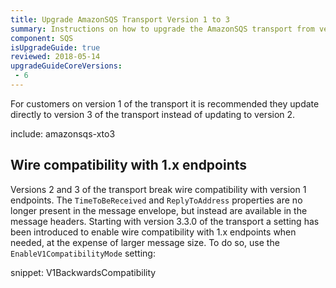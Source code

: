 ```yaml
---
title: Upgrade AmazonSQS Transport Version 1 to 3
summary: Instructions on how to upgrade the AmazonSQS transport from version 1 to 3.
component: SQS
isUpgradeGuide: true
reviewed: 2018-05-14
upgradeGuideCoreVersions:
 - 6
---
```


For customers on version 1 of the transport it is recommended they update directly to version 3 of the transport instead of updating to version 2.

include: amazonsqs-xto3

## Wire compatibility with 1.x endpoints

Versions 2 and 3 of the transport break wire compatibility with version 1 endpoints. The `TimeToBeReceived` and `ReplyToAddress` properties are no longer present in the message envelope, but instead are available in the message headers. Starting with version 3.3.0 of the transport a setting has been introduced to enable wire compatibility with 1.x endpoints when needed, at the expense of larger message size. To do so, use the `EnableV1CompatibilityMode` setting:

snippet: V1BackwardsCompatibility
